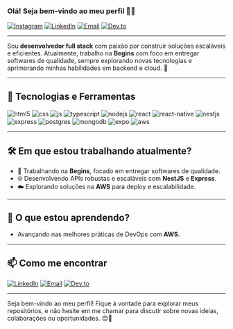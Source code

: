 ### Olá! Seja bem-vindo ao meu perfil 👊🏻

[![Instagram](https://img.shields.io/badge/Instagram-E4405F?style=for-the-badge&logo=instagram&logoColor=white)](https://www.instagram.com/rafael.avelarr/)
[![LinkedIn](https://img.shields.io/badge/LinkedIn-0077B5?style=for-the-badge&logo=linkedin&logoColor=white)](https://www.linkedin.com/in/rafael-avelar-campos-5650ba17b)
[![Email](https://img.shields.io/badge/Email-D14836?style=for-the-badge&logo=gmail&logoColor=white)](mailto:r.avelarcampos@gmail.com)
[![Dev.to](https://img.shields.io/badge/Dev.to-0A0A0A?style=for-the-badge&logo=dev.to&logoColor=white)](https://dev.to/rafael_avelarcampos_e71c)

---

Sou **desenvolvedor full stack** com paixão por construir soluções escaláveis e eficientes. Atualmente, trabalho na **Begins** com foco em entregar softwares de qualidade, sempre explorando novas tecnologias e aprimorando minhas habilidades em backend e cloud. 🚀

---

## 🚀 Tecnologias e Ferramentas

<div style="display: inline_block">
  <img align="center" alt="html5" src="https://img.shields.io/badge/HTML5-E34F26?style=for-the-badge&logo=html5&logoColor=white" />
  <img align="center" alt="css" src="https://img.shields.io/badge/CSS3-1572B6?style=for-the-badge&logo=css3&logoColor=white" />
  <img align="center" alt="js" src="https://img.shields.io/badge/JavaScript-F7DF1E?style=for-the-badge&logo=javascript&logoColor=black" />
  <img align="center" alt="typescript" src="https://img.shields.io/badge/TypeScript-007ACC?style=for-the-badge&logo=typescript&logoColor=white" />
  <img align="center" alt="nodejs" src="https://img.shields.io/badge/Node.js-43853D?style=for-the-badge&logo=node.js&logoColor=white" />
  <img align="center" alt="react" src="https://img.shields.io/badge/React-20232A?style=for-the-badge&logo=react&logoColor=61DAFB" />
  <img align="center" alt="react-native" src="https://img.shields.io/badge/React_Native-20232A?style=for-the-badge&logo=react&logoColor=61DAFB" />
  <img align="center" alt="nestjs" src="https://img.shields.io/badge/NestJS-E0234E?style=for-the-badge&logo=nestjs&logoColor=white" />
  <img align="center" alt="express" src="https://img.shields.io/badge/Express.js-404D59?style=for-the-badge" />
  <img align="center" alt="postgres" src="https://img.shields.io/badge/PostgreSQL-316192?style=for-the-badge&logo=postgresql&logoColor=white" />
  <img align="center" alt="mongodb" src="https://img.shields.io/badge/MongoDB-47A248?style=for-the-badge&logo=mongodb&logoColor=white" />
  <img align="center" alt="expo" src="https://img.shields.io/badge/Expo-000020?style=for-the-badge&logo=expo&logoColor=white" />
  <img align="center" alt="aws" src="https://img.shields.io/badge/AWS-232F3E?style=for-the-badge&logo=amazon-aws&logoColor=white" />
</div>

---

## 🛠️ Em que estou trabalhando atualmente?

- 🔭 Trabalhando na **Begins**, focado em entregar softwares de qualidade.
- 🌐 Desenvolvendo APIs robustas e escaláveis com **NestJS** e **Express**.
- ☁️ Explorando soluções na **AWS** para deploy e escalabilidade.

---

## 🌱 O que estou aprendendo?

- Avançando nas melhores práticas de DevOps com **AWS**.

---

## 📫 Como me encontrar

[![LinkedIn](https://img.shields.io/badge/LinkedIn-0077B5?style=for-the-badge&logo=linkedin&logoColor=white)](https://www.linkedin.com/in/rafael-avelar-campos-5650ba17b)
[![Email](https://img.shields.io/badge/Email-D14836?style=for-the-badge&logo=gmail&logoColor=white)](mailto:r.avelarcampos@gmail.com)
[![Dev.to](https://img.shields.io/badge/Dev.to-0A0A0A?style=for-the-badge&logo=dev.to&logoColor=white)](https://dev.to/rafael_avelarcampos_e71c)

---

Seja bem-vindo ao meu perfil! Fique à vontade para explorar meus repositórios, e não hesite em me chamar para discutir sobre novas ideias, colaborações ou oportunidades. 😊🚀
